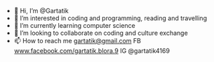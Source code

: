 - 👋 Hi, I’m @Gartatik
- 👀 I’m interested in coding and programming, reading and travelling
- 🌱 I’m currently learning computer science
- 💞️ I’m looking to collaborate on coding and culture exchange
- 📫 How to reach me gartatik@gmail.com  FB www.facebook.com/gartatik.blora.9 IG @gartatik4169 

<!---
Gartatik/Gartatik is a ✨ special ✨ repository because its `README.md` (this file) appears on your GitHub profile.
You can click the Preview link to take a look at your changes.
--->
